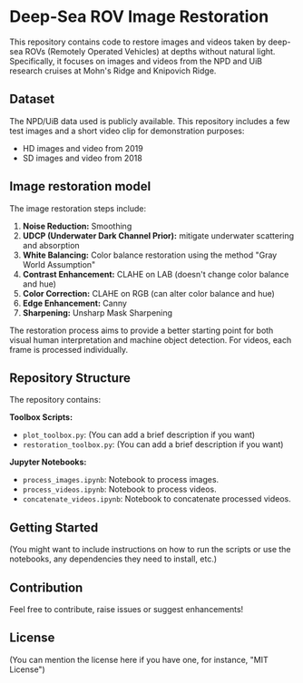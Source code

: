 # Deep-Sea ROV Image Restoration

This repository contains code to restore images and videos taken by deep-sea ROVs (Remotely Operated Vehicles) at depths without natural light. Specifically, it focuses on images and videos from the NPD and UiB research cruises at Mohn's Ridge and Knipovich Ridge.

## Dataset

The NPD/UiB data used is publicly available. This repository includes a few test images and a short video clip for demonstration purposes:
- HD images and video from 2019
- SD images and video from 2018

## Image restoration model

The image restoration steps include:

1. **Noise Reduction:** Smoothing
2. **UDCP (Underwater Dark Channel Prior):** mitigate underwater scattering and absorption
3. **White Balancing:** Color balance restoration using the method "Gray World Assumption"
4. **Contrast Enhancement:** CLAHE on LAB (doesn't change color balance and hue)
5. **Color Correction:** CLAHE on RGB (can alter color balance and hue)
6. **Edge Enhancement:** Canny
7. **Sharpening:** Unsharp Mask Sharpening


The restoration process aims to provide a better starting point for both visual human interpretation and machine object detection. For videos, each frame is processed individually.

## Repository Structure

The repository contains:

**Toolbox Scripts:**
- `plot_toolbox.py`: (You can add a brief description if you want)
- `restoration_toolbox.py`: (You can add a brief description if you want)

**Jupyter Notebooks:**
- `process_images.ipynb`: Notebook to process images.
- `process_videos.ipynb`: Notebook to process videos.
- `concatenate_videos.ipynb`: Notebook to concatenate processed videos.

## Getting Started

(You might want to include instructions on how to run the scripts or use the notebooks, any dependencies they need to install, etc.)

## Contribution

Feel free to contribute, raise issues or suggest enhancements!

## License

(You can mention the license here if you have one, for instance, "MIT License")

